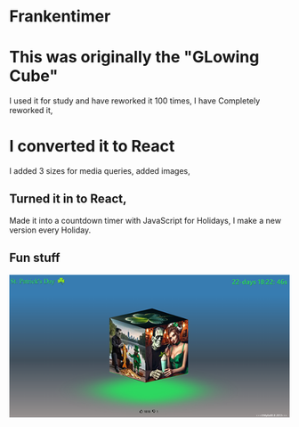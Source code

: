 # Frankentimer

# This was originally the "GLowing Cube"

I used it for study and have reworked it 100 times,
I have Completely reworked it,

# I converted it to React

I added 3 sizes for media queries,
added images,

## Turned it in to React,

Made it into a countdown timer with JavaScript for Holidays,
I make a new version every Holiday.

## Fun stuff

![image](FrankReadme.png)
